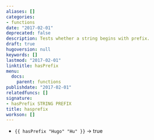 ```yaml
---
aliases: []
categories:
- functions
date: "2017-02-01"
deprecated: false
description: Tests whether a string begins with prefix.
draft: true
hugoversion: null
keywords: []
lastmod: "2017-02-01"
linktitle: hasPrefix
menu:
  docs:
    parent: functions
publishdate: "2017-02-01"
relatedfuncs: []
signature:
- hasPrefix STRING PREFIX
title: hasprefix
workson: []
---
```


* `{{ hasPrefix "Hugo" "Hu" }}` → true
